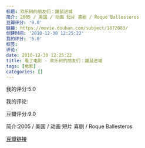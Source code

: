 ```yaml
---
标题: 欢乐树的朋友们：鼹鼠进城
简介: 2005 / 美国 / 动画 短片 喜剧 / Roque Ballesteros
豆瓣评分: '9.0'
链接: https://movie.douban.com/subject/1872083/
创建时间: '2010-12-30 12:25:22'
我的评分: '5.0'
标签:
评论:
date: 2010-12-30 12:25:22
title: 看了电影 - 欢乐树的朋友们：鼹鼠进城
tags: [电影]
categories: []
---
```


我的评分:5.0

我的评论:

豆瓣评分:9.0

简介:2005 / 美国 / 动画 短片 喜剧 / Roque Ballesteros

[豆瓣链接](https://movie.douban.com/subject/1872083/)

